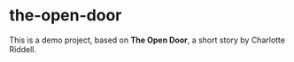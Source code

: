 # the-open-door

This is a demo project, based on __The Open Door__, a short story by Charlotte Riddell.
